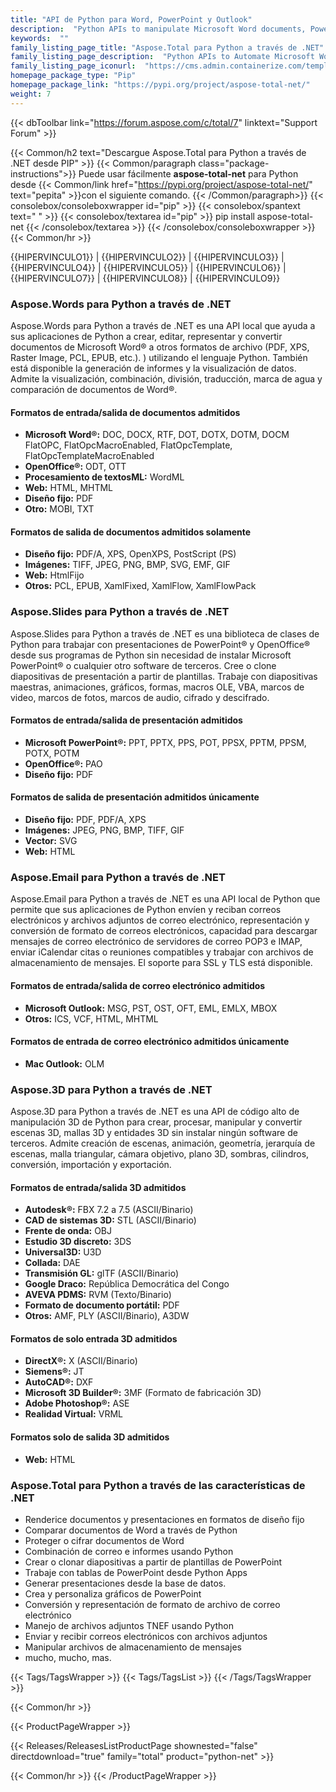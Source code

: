 ```yaml
---
title: "API de Python para Word, PowerPoint y Outlook"
description:  "Python APIs to manipulate Microsoft Word documents, PowerPoint presentations and Outlook email Formats"
keywords:  ""
family_listing_page_title: "Aspose.Total para Python a través de .NET"
family_listing_page_description:  "Python APIs to Automate Microsoft Word and PowerPoint Files Manipulate Microsoft Word documents, PowerPoint presentations and Outlook email Formats"
family_listing_page_iconurl:  "https://cms.admin.containerize.com/templates/aspose/img/products/total/aspose_total-for-python-via-net.svg"
homepage_package_type: "Pip"
homepage_package_link: "https://pypi.org/project/aspose-total-net/"
weight: 7
---
```


{{< dbToolbar link="https://forum.aspose.com/c/total/7" linktext="Support Forum" >}}

{{< Common/h2 text="Descargue Aspose.Total para Python a través de .NET desde PIP"  >}}
{{< Common/paragraph class="package-instructions">}}
Puede usar fácilmente <b>aspose-total-net</b> para Python desde
{{< Common/link href="https://pypi.org/project/aspose-total-net/" text="pepita"  >}}con el siguiente comando.
{{< /Common/paragraph>}}
{{< consolebox/consoleboxwrapper id="pip" >}}
       {{< consolebox/spantext text=" " >}}
       {{< consolebox/textarea id="pip" >}} pip install aspose-total-net {{< /consolebox/textarea >}}
{{< /consolebox/consoleboxwrapper >}}
{{< Common/hr >}}

{{HIPERVINCULO1}} | {{HIPERVINCULO2}} | {{HIPERVINCULO3}} | {{HIPERVINCULO4}} | {{HIPERVINCULO5}} | {{HIPERVINCULO6}} | {{HIPERVINCULO7}} | {{HIPERVINCULO8}} | {{HIPERVINCULO9}}

### Aspose.Words para Python a través de .NET

Aspose.Words para Python a través de .NET es una API local que ayuda a sus aplicaciones de Python a crear, editar, representar y convertir documentos de Microsoft Word® a otros formatos de archivo (PDF, XPS, Raster Image, PCL, EPUB, etc.). ) utilizando el lenguaje Python. También está disponible la generación de informes y la visualización de datos. Admite la visualización, combinación, división, traducción, marca de agua y comparación de documentos de Word®.

#### Formatos de entrada/salida de documentos admitidos

- **Microsoft Word®:** DOC, DOCX, RTF, DOT, DOTX, DOTM, DOCM FlatOPC, FlatOpcMacroEnabled, FlatOpcTemplate, FlatOpcTemplateMacroEnabled
- **OpenOffice®:** ODT, OTT
- **Procesamiento de textosML:** WordML
- **Web:** HTML, MHTML
- **Diseño fijo:** PDF
- **Otro:** MOBI, TXT

#### Formatos de salida de documentos admitidos solamente

- **Diseño fijo:** PDF/A, XPS, OpenXPS, PostScript (PS)
- **Imágenes:** TIFF, JPEG, PNG, BMP, SVG, EMF, GIF
- **Web:** HtmlFijo
- **Otros:** PCL, EPUB, XamlFixed, XamlFlow, XamlFlowPack

### Aspose.Slides para Python a través de .NET

Aspose.Slides para Python a través de .NET es una biblioteca de clases de Python para trabajar con presentaciones de PowerPoint® y OpenOffice® desde sus programas de Python sin necesidad de instalar Microsoft PowerPoint® o cualquier otro software de terceros. Cree o clone diapositivas de presentación a partir de plantillas. Trabaje con diapositivas maestras, animaciones, gráficos, formas, macros OLE, VBA, marcos de video, marcos de fotos, marcos de audio, cifrado y descifrado.

#### Formatos de entrada/salida de presentación admitidos

- **Microsoft PowerPoint®:** PPT, PPTX, PPS, POT, PPSX, PPTM, PPSM, POTX, POTM
- **OpenOffice®:** PAO
- **Diseño fijo:** PDF

#### Formatos de salida de presentación admitidos únicamente

- **Diseño fijo:** PDF, PDF/A, XPS
- **Imágenes:** JPEG, PNG, BMP, TIFF, GIF
- **Vector:** SVG
- **Web:** HTML

### Aspose.Email para Python a través de .NET

Aspose.Email para Python a través de .NET es una API local de Python que permite que sus aplicaciones de Python envíen y reciban correos electrónicos y archivos adjuntos de correo electrónico, representación y conversión de formato de correos electrónicos, capacidad para descargar mensajes de correo electrónico de servidores de correo POP3 e IMAP, enviar iCalendar citas o reuniones compatibles y trabajar con archivos de almacenamiento de mensajes. El soporte para SSL y TLS está disponible.

#### Formatos de entrada/salida de correo electrónico admitidos

- **Microsoft Outlook:** MSG, PST, OST, OFT, EML, EMLX, MBOX
- **Otros:** ICS, VCF, HTML, MHTML

#### Formatos de entrada de correo electrónico admitidos únicamente

- **Mac Outlook:** OLM

### Aspose.3D para Python a través de .NET

Aspose.3D para Python a través de .NET es una API de código alto de manipulación 3D de Python para crear, procesar, manipular y convertir escenas 3D, mallas 3D y entidades 3D sin instalar ningún software de terceros. Admite creación de escenas, animación, geometría, jerarquía de escenas, malla triangular, cámara objetivo, plano 3D, sombras, cilindros, conversión, importación y exportación.

#### Formatos de entrada/salida 3D admitidos

- **Autodesk®:** FBX 7.2 a 7.5 (ASCII/Binario)
- **CAD de sistemas 3D:** STL (ASCII/Binario)
- **Frente de onda:** OBJ
- **Estudio 3D discreto:** 3DS
- **Universal3D:** U3D
- **Collada:** DAE
- **Transmisión GL:** glTF (ASCII/Binario)
- **Google Draco:** República Democrática del Congo
- **AVEVA PDMS:** RVM (Texto/Binario)
- **Formato de documento portátil:** PDF
- **Otros:** AMF, PLY (ASCII/Binario), A3DW

#### Formatos de solo entrada 3D admitidos

- **DirectX®:** X (ASCII/Binario)
- **Siemens®:** JT
- **AutoCAD®:** DXF
- **Microsoft 3D Builder®:** 3MF (Formato de fabricación 3D)
- **Adobe Photoshop®:** ASE
- **Realidad Virtual:** VRML

#### Formatos solo de salida 3D admitidos

- **Web:** HTML

### Aspose.Total para Python a través de las características de .NET

- Renderice documentos y presentaciones en formatos de diseño fijo
- Comparar documentos de Word a través de Python
- Proteger o cifrar documentos de Word
- Combinación de correo e informes usando Python
- Crear o clonar diapositivas a partir de plantillas de PowerPoint
- Trabaje con tablas de PowerPoint desde Python Apps
- Generar presentaciones desde la base de datos.
- Crea y personaliza gráficos de PowerPoint
- Conversión y representación de formato de archivo de correo electrónico
- Manejo de archivos adjuntos TNEF usando Python
- Enviar y recibir correos electrónicos con archivos adjuntos
- Manipular archivos de almacenamiento de mensajes
- mucho, mucho, mas.

{{< Tags/TagsWrapper >}}
 {{< Tags/TagsList >}}
{{< /Tags/TagsWrapper >}}

{{< Common/hr >}}

{{< ProductPageWrapper >}}
<!-- ReleasesListProductPage-->
   {{< Releases/ReleasesListProductPage shownested="false"  directdownload="true" family="total" product="python-net" >}}
<!-- /ReleasesListProductPage-->
{{< Common/hr >}}
{{< /ProductPageWrapper >}}

